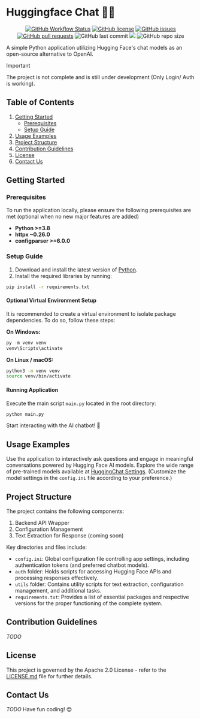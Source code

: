 <!--
 Copyright 2024 EvickaStudio

 Licensed under the Apache License, Version 2.0 (the "License");
 you may not use this file except in compliance with the License.
 You may obtain a copy of the License at

     http://www.apache.org/licenses/LICENSE-2.0

 Unless required by applicable law or agreed to in writing, software
 distributed under the License is distributed on an "AS IS" BASIS,
 WITHOUT WARRANTIES OR CONDITIONS OF ANY KIND, either express or implied.
 See the License for the specific language governing permissions and
 limitations under the License.
-->

# Huggingface Chat 🤗🚀

<p align="center">
  <a href="https://github.com/EvickaStudio/Huggingface-Chat/actions"><img alt="GitHub Workflow Status" src="https://img.shields.io/github/actions/workflow/status/EvickaStudio/Huggingface-Chat/ci.yml?+label=Build%20Status"></a>
  <a href="https://github.com/EvickaStudio/Huggingface-Chat/blob/main/LICENSE.md"><img alt="GitHub license" src="https://img.shields.io/github/license/EvickaStudio/Huggingface-Chat"></a>
  <a href="https://github.com/EvickaStudio/Huggingface-Chat/issues"><img alt="GitHub issues" src="https://img.shields.io/github/issues/EvickaStudio/Huggingface-Chat"></a>
  <a href="https://github.com/EvickaStudio/Huggingface-Chat/pulls"><img alt="GitHub pull requests" src="https://img.shields.io/github/issues-pr/EvickaStudio/Huggingface-Chat"></a>
  <img alt="GitHub last commit" src="https://img.shields.io/github/last-commit/EvickaStudio/Huggingface-Chat">
  <img href="https://github.com/EvickaStudio/Huggingface-Chat/watchers" src="https://img.shields.io/github/watchers/EvickaStudio/Huggingface-Chat?style=flat&logo=github">
  <img alt="GitHub repo size" src="https://img.shields.io/github/repo-size/EvickaStudio/Huggingface-Chat">
</p>

A simple Python application utilizing Hugging Face's chat models as an open-source alternative to OpenAI.

> [!IMPORTANT]
> The project is not complete and is still under development (Only Login/ Auth is working).

## Table of Contents

1. [Getting Started](#getting-started)
   - [Prerequisites](#prerequisites)
   - [Setup Guide](#setup-guide)
2. [Usage Examples](#usage-examples)
3. [Project Structure](#project-structure)
4. [Contribution Guidelines](#contribution-guidelines)
5. [License](#license)
6. [Contact Us](#contact-us)

## Getting Started <a name="getting-started"></a>

### Prerequisites <a name="prerequisites"></a>

To run the application locally, please ensure the following prerequisites are met (optional when no new major features are added)

- **Python >=3.8**
- **httpx ~0.26.0**
- **configparser >=6.0.0**

### Setup Guide <a name="setup-guide"></a>

1. Download and install the latest version of [Python](https://www.python.org/downloads/).
2. Install the required libraries by running:

```bash
pip install -r requirements.txt
```

#### Optional Virtual Environment Setup

It is recommended to create a virtual environment to isolate package dependencies. To do so, follow these steps:

**On Windows:**

```powershell
py -m venv venv
venv\Scripts\activate
```

**On Linux / macOS:**

```bash
python3 -m venv venv
source venv/bin/activate
```

#### Running Application

Execute the main script `main.py` located in the root directory:

```bash
python main.py
```

Start interacting with the AI chatbot! 🎉

## Usage Examples <a name="usage-examples"></a>

Use the application to interactively ask questions and engage in meaningful conversations powered by Hugging Face AI models. Explore the wide range of pre-trained models available at [HuggingChat Settings](https://huggingface.co/chat/settings). (Customize the model settings in the `config.ini` file according to your preference.)

## Project Structure <a name="project-structure"></a>

The project contains the following components:

1. Backend API Wrapper
2. Configuration Management
3. Text Extraction for Response (coming soon)

Key directories and files include:

- `config.ini`: Global configuration file controlling app settings, including authentication tokens (and preferred chatbot models).
- `auth` folder: Holds scripts for accessing Hugging Face APIs and processing responses effectively.
- `utils` folder: Contains utility scripts for text extraction, configuration management, and additional tasks.
- `requirements.txt`: Provides a list of essential packages and respective versions for the proper functioning of the complete system.

## Contribution Guidelines <a name="contribution-guidelines"></a>

<!-- We appreciate contributions from everyone. Before submitting pull requests, please review our contribution guidelines, which we will provide shortly. -->

_TODO_

## License <a name="license"></a>

This project is governed by the Apache 2.0 License - refer to the [LICENSE.md](LICENSE.md) file for further details.

## Contact Us <a name="contact-us"></a>

_TODO_
Have fun coding! 😊

